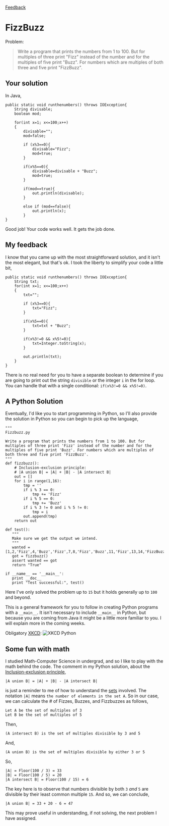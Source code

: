 <link href="markdown.css" rel="stylesheet"></link>

[Feedback](index.html)

FizzBuzz
========
Problem:

> Write a program that prints the numbers from 1 to 100. But for multiples of three print "Fizz" instead of the number and for the multiples of five print "Buzz". For numbers which are multiples of both three and five print "FizzBuzz".

Your solution
-------------
In Java,
    
    public static void runthenumbers() throws IOException{
        String divisable;
        boolean mod;
    
        for(int x=1; x<=100;x++)
        {
            divisable="";
            mod=false;
            
            if (x%3==0){
                divisable="Fizz";
                mod=true;
            }
            
            if(x%5==0){
                divisable=divisable + "Buzz";
                mod=true;
            }
            
            if(mod==true){
                out.println(divisable);
            }
            
            else if (mod==false){
                out.println(x);
            }
    }
    
Good job! Your code works well. It gets the job done.

My feedback
-----------
I know that you came up with the most straightforward solution, and
it isn't the most elegant, but that's ok. I took the liberty to simplify your code a little bit,

    public static void runthenumbers() throws IOException{
		String txt;
		for(int x=1; x<=100;x++)
		{
			txt="";
			
			if (x%3==0){
				txt="Fizz";
			}
			
			if(x%5==0){
				txt=txt + "Buzz";
			}
			
			if(x%3!=0 && x%5!=0){
     			txt=Integer.toString(x);
			}
			
			out.println(txt);
		}
	}

There is no real need for you to have a separate boolean to determine if you are going to print out the string `divisible` or the integer `i` in the for loop. You can handle that with a single conditional: `if(x%3!=0 && x%5!=0)`.

A Python Solution
-----------------
Eventually, I'd like you to start programming in Python, so I'll also provide the solution in Python so you can begin to pick up the language,

    """
    Fizzbuzz.py
    
    Write a program that prints the numbers from 1 to 100. But for multiples of three print 'Fizz' instead of the number and for the multiples of five print 'Buzz'. For numbers which are multiples of both three and five print 'FizzBuzz'.
    """
    def fizzbuzz():
        # Inclusion-exclusion principle:
        # |A union B| = |A| + |B| - |A intersect B|
        out = []
        for i in range(1,16):
            tmp = ''
            if i % 3 == 0:
                tmp += 'Fizz'
            if i % 5 == 0:
                tmp += 'Buzz'
            if i % 3 != 0 and i % 5 != 0:
                tmp = i
            out.append(tmp)
        return out
    
    def test():
       """
       Make sure we get the output we intend.
       """
       wanted = [1,2,'Fizz',4,'Buzz','Fizz',7,8,'Fizz','Buzz',11,'Fizz',13,14,'FizzBuzz']
       got = fizzbuzz()
       assert wanted == got
       return "True"
       
    if __name__ == '__main__':
       print __doc__
       print "Test successful:", test()

Here I've only solved the problem up to `15` but it holds generally up to `100` and beyond.

This is a general framework for you to follow in creating Python programs with a `__main__`. It isn't necessary to include `__main__` in Python, but because you are coming from Java it might be a little more familiar to you. I will explain more in the coming weeks.

Obligatory [XKCD](http://xkcd.com/353/): ![XKCD Python](http://imgs.xkcd.com/comics/python.png "XKCD Python")

Some fun with math
------------------
I studied Math-Computer Science in undergrad, and so I like to play with the math behind the code. The comment in my Python solution, about the [Inclusion-exclusion principle](http://en.wikipedia.org/wiki/Inclusion&#45;exclusion_principle),

    |A union B| = |A| + |B| - |A intersect B|
    
is just a reminder to me of how to understand the [sets](http://en.wikipedia.org/wiki/Set_&#40;mathematics&#41;) involved. The notation `|A|` means `the number of elements in the set A`. So in our case, we can calculate the # of Fizzes, Buzzes, and Fizzbuzzes as follows,

    Let A be the set of multiples of 3
    Let B be the set of multiples of 5
    
Then,

    (A intersect B) is the set of multiples divisible by 3 and 5

And,

    (A union B) is the set of multiples divisible by either 3 or 5
    
So,

    |A| = Floor(100 / 3) = 33
    |B| = Floor(100 / 5) = 20
    |A intersect B| = Floor(100 / 15) = 6
    
The key here is to observe that numbers divisible by both `3` *and* `5` are divisible by their least common multiple `15`. And so, we can conclude,

    |A union B| = 33 + 20 - 6 = 47
    
This may prove useful in understanding, if not solving, the next problem I have assigned.